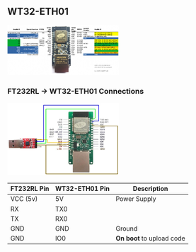 ## WT32-ETH01

<img src="pinout.jpg" width="50%">

### FT232RL -> WT32-ETH01 Connections

<img src="wiring.jpg" width="50%">

| **FT232RL Pin** | **WT32-ETH01 Pin** | **Description**     |
| -------------------- | ----------------------- | ------------------------- |
| VCC (5v)             | 5V                      | Power Supply              |
| RX                   | TX0                     |                           |
| TX                   | RX0                     |                           |
| GND                  | GND                     | Ground                    |
| GND                  | IO0                     | **On boot** to upload code|